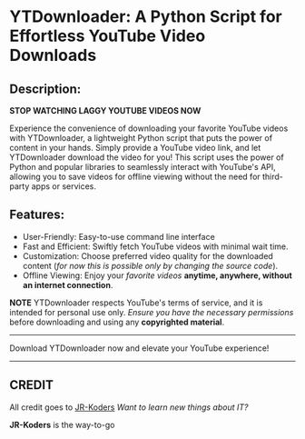 # YTDownloader: A Python Script for Effortless YouTube Video Downloads



## Description:

**STOP WATCHING LAGGY YOUTUBE VIDEOS NOW**

Experience the convenience of downloading your favorite YouTube videos with YTDownloader, a lightweight Python script that puts the power of content in your hands.
Simply provide a YouTube video link, and let YTDownloader download the video for you!
This script uses the power of Python and popular libraries to seamlessly interact with YouTube's API, allowing you to save videos for offline viewing without the need for third-party apps or services.


## Features:

- User-Friendly: Easy-to-use command line interface
- Fast and Efficient: Swiftly fetch YouTube videos with minimal wait time.
- Customization: Choose preferred video quality for the downloaded content (_for now this is possible only by changing the source code_).
- Offline Viewing: Enjoy your *favorite videos* **anytime, anywhere, without an internet connection**.

**NOTE** YTDownloader respects YouTube's terms of service, and it is intended for personal use only.
*Ensure you have the necessary permissions* before downloading and using any **copyrighted material**.

---

Download YTDownloader now and elevate your YouTube experience!


---

## CREDIT

All credit goes to [JR-Koders](https://youtube.com/@JR-Koders)
_Want to learn new things about IT?_

**JR-Koders** is the way-to-go
